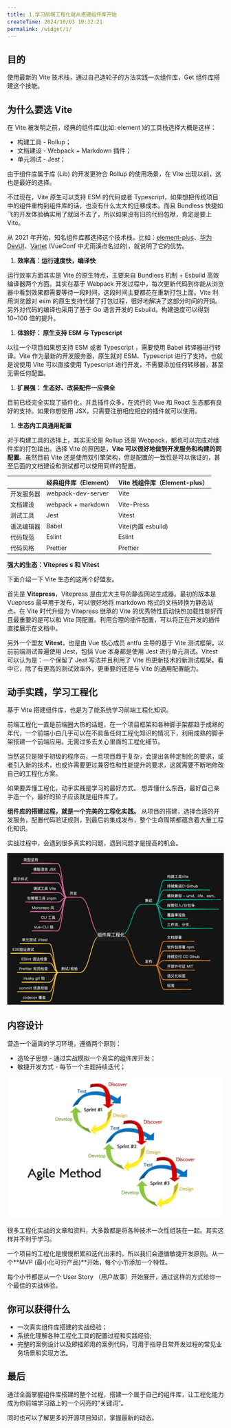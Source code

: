 ```yaml
---
title: 1.学习前端工程化就从搭建组件库开始
createTime: 2024/10/03 10:32:21
permalink: /widget/1/
---
```


## 目的

使用最新的 Vite 技术栈，通过自己造轮子的方法实践一次组件库，Get 组件库搭建这个技能。

## 为什么要选 Vite

在 Vite 被发明之前，经典的组件库(比如: element )的工具栈选择大概是这样：

- 构建工具 - Rollup；
- 文档建设 - Webpack + Markdown 插件；
- 单元测试 - Jest；

由于组件库属于库 (Lib) 的开发更符合 Rollup 的使用场景，在 Vite 出现以前，这也是最好的选择。

不过现在，Vite 原生可以支持 ESM 的代码或者 Typescript，如果想把传统项目中的组件重构到组件库的话，也没有什么太大的迁移成本。而且 Bundless 快捷如飞的开发体验确实用了就回不去了，所以如果没有旧的代码包袱，肯定是要上 Vite。

从 2021 年开始，知名组件库都选择这个技术栈，比如：[element-plus](https://github.com/element-plus/)、[华为 DevUI](https://github.com/DevCloudFE/ng-devui)、[Varlet](https://github.com/varletjs/varlet) (VueConf 中尤雨溪点名过的)，就说明了它的优势。

1. **效率高：运行速度快，编译快**

运行效率方面其实是 Vite 的原生特点，主要来自 Bundless 机制 + Esbuild 高效编译器两个方面。其实在基于 Webpack 开发过程中，每次更新代码到你能从浏览器中看到效果都需要等待一段时间，这段时间主要都花在重新打包上面。Vite 利用浏览器对 esm 的原生支持代替了打包过程，很好地解决了这部分时间的开销。另外对代码的编译也采用了基于 Go 语言开发的 Esbuild。构建速度可以得到 10~100 倍的提升。

1. **体验好： 原生支持 ESM 与 Typescript**

以往一个项目如果想支持 ESM 或者 Typescript ，需要使用 Babel 转译器进行转译。Vite 作为最新的开发服务器，原生就对 ESM、Typescript 进行了支持。也就是说使用 Vite 可以直接使用 Typescript 进行开发，不需要添加任何转移器，甚至无需任何配置。

1. **扩展强： 生态好、改装配件一应俱全**

目前已经完全实现了插件化，并且插件众多，在流行的 Vue 和 React 生态都有良好的支持。如果你想使用 JSX，只需要注册相应相应的插件就可以使用。

1. **生态内工具通用配置**

对于构建工具的选择上，其实无论是 Rollup 还是 Webpack，都也可以完成对组件库的打包输出。选择 Vite 的原因是，**Vite 可以很好地做到开发服务和构建的同配置**。虽然目前 Vite 还是使用双引擎架构，但是配置的一致性是可以保证的，甚至后面的文档建设和测试都可以使用同样的配置。

|            | 经典组件库（Element） | Vite 栈组件库（Element-plus） |
| ---------- | --------------------- | ----------------------------- |
| 开发服务器 | webpack-dev-server    | Vite                          |
| 文档建设   | webpack + markdown    | Vite-Press                    |
| 测试工具   | Jest                  | Vitest                        |
| 语法编辑器 | Babel                 | Vite(内置 esbuild)            |
| 代码规范   | Eslint                | Eslint                        |
| 代码风格   | Prettier              | Prettier                      |

**强大的生态：Vitepres s 和 Vitest**

下面介绍一下 Vite 生态的这两个好盟友。

首先是 **Vitepress**，Vitepress 是由尤大主导的静态网站生成器。最初的版本是 Vuepress 最早用于发布，可以很好地将 markdown 格式的文档转换为静态站点。在 Vite 时代升级为 Vitepress 继承的 Vite 的优秀特性启动快热加载性能好而且最重要的是可以和 Vite 同配置。利用合理的插件配置，可以将正在开发的插件直接展示在文档中。

另外一个盟友 **Vitest**，也是由 Vue 核心成员 antfu 主导的基于 Vite 测试框架。以前前端测试普遍使用 Jest，包括 Vue 本身都是使用 Jest 进行单元测试。Vitest 可以认为是：一个保留了 Jest 写法并且利用了 Vite 热更新技术的新测试框架。看中它，除了有更高的测试效率外，更重要的还是与 Vite 的通用配置能力。

## 动手实践，学习工程化

基于 Vite 搭建组件库，也是为了能系统学习前端工程化知识。

前端工程化一直是前端圈大热的话题，在一个项目框架和各种脚手架都趋于成熟的年代，一个前端小白几乎可以在不具备任何工程化知识的情况下，利用成熟的脚手架搭建一个前端应用。无需过多去关心里面的工程化细节。

当然这只是限于初级的程序员，一旦项目趋于复杂，会提出各种定制化的要求，或者引入新的技术，也或许需要更过兼容性和性能提升的要求，这就需要不断地修改自己的工程化方案。

如果要弄懂工程化，动手实践是学习的最好方式。 想弄懂什么东西，最好自己亲手造一个，最好的轮子应该就是组件库了。

**组件库的搭建过程，就是一个完美的工程化实践。** 从项目的搭建，选择合适的开发服务，配置代码验证规则，到最后的集成发布，整个生命周期都蕴含着大量工程化知识。

实战过程中，会遇到很多真实的问题，遇到问题才是提高的机会。

![img](./FILES/c4ca4238/19f848e5.jpeg)

## 内容设计

营造一个逼真的学习环境，遵循两个原则：

- 造轮子思想 - 通过实战模拟一个真实的组件库开发；
- 敏捷开发方式 - 每节一个主题持续迭代；

![img](./FILES/c4ca4238/bfcc42d5.png)

很多工程化实战的文章和资料，大多数都是将各种技术一次性组装在一起。其实这样并不利于学习。

一个项目的工程化是慢慢积累和迭代出来的。所以我们会遵循敏捷开发原则。从一个**MVP (最小化可行产品)**开始，每个小节添加一个特性。

每个小节都是从一个 User Story （用户故事）开始展开，通过这样的方式给你一个最佳的实战体验。

## 你可以获得什么

- 一次真实组件库搭建的实战经验；
- 系统化理解各种工程化工具的配置过程和实践经验;
- 完整的案例设计以及即插即用的案例代码，可用于指导日常开发过程的常见业务场景和实现方法。

## 最后

通过全面掌握组件库搭建的整个过程，搭建一个属于自己的组件库，让工程化能力成为你前端学习路上的一个闪亮的“关键词”。

同时也可以了解更多的开源项目知识，掌握最新的动态。
